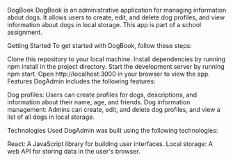 DogBook
DogBook is an administrative application for managing information about dogs. It allows users to create, edit, and delete dog profiles, and view information about dogs in local storage. This app is part of a school assignment.

Getting Started
To get started with DogBook, follow these steps:

Clone this repository to your local machine.
Install dependencies by running npm install in the project directory.
Start the development server by running npm start.
Open http://localhost:3000 in your browser to view the app.
Features
DogAdmin includes the following features:

Dog profiles: Users can create profiles for dogs, descriptions, and information about their name, age, and friends.
Dog information management: Admins can create, edit, and delete dog profiles, and view a list of all dogs in local storage.

Technologies Used
DogAdmin was built using the following technologies:

React: A JavaScript library for building user interfaces.
Local storage: A web API for storing data in the user's browser.

